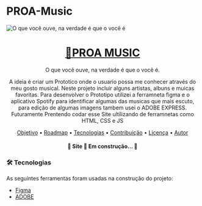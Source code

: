# PROA-Music

![O que você ouve, na verdade é que o você é](https://user-images.githubusercontent.com/104120168/190834365-eca58052-fe45-496b-9781-e7dc5f6c3910.jpg)
<h1 align="center">
    <a href="https://pt-br.reactjs.org/">🔗PROA MUSIC</a>
</h1>
<p align="center"> O que você ouve, na verdade é que o você é.</p>
<p align="center"> A ideia é criar um Prototico onde o usuario possa me conhecer através do meu gosto musical. Neste projeto incluir alguns artistas, albuns e muicas favoritas. Para desenvolver o Prototipo utilizei a ferramneta figma e o aplicativo Spotify para identificar algumas das musicas que mais escuto, para edição de algumas imagens tambem usei o ADOBE EXPRESS. Futuramente Prentendo codar esse Site ultilizando de ferramnetas como HTML, CSS e JS </p>

<p align="center">
 <a href="#objetivo">Objetivo</a> •
 <a href="#roadmap">Roadmap</a> • 
 <a href="#tecnologias">Tecnologias</a> • 
 <a href="#contribuicao">Contribuição</a> • 
 <a href="#licenc-a">Licença</a> • 
 <a href="#autor">Autor</a>
</p>


<h4 align="center"> 
	🚧   Site 🚀 Em construção...  🚧
</h4>

### 🛠 Tecnologias

As seguintes ferramentas foram usadas na construção do projeto:

- [Figma](https://www.figma.com/)
- [ADOBE](https://express.adobe.com/)

